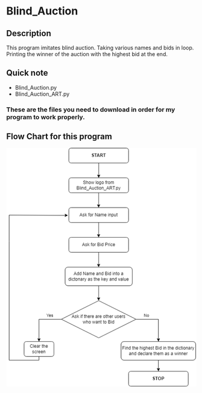 # Blind_Auction
## Description
This program imitates blind auction. Taking various names and bids in loop. Printing the winner of the auction with the highest bid at the end.
## Quick note
- Blind_Auction.py
- Blind_Auction_ART.py
### These are the files you need to download in order for my program to work properly.
## Flow Chart for this program
![Blind Auction Flow Chart](Blind_Auction_Flow-Chart.png)
